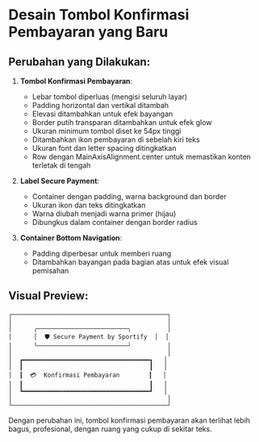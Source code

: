 # Desain Tombol Konfirmasi Pembayaran yang Baru

## Perubahan yang Dilakukan:

1. **Tombol Konfirmasi Pembayaran**:

   - Lebar tombol diperluas (mengisi seluruh layar)
   - Padding horizontal dan vertikal ditambah
   - Elevasi ditambahkan untuk efek bayangan
   - Border putih transparan ditambahkan untuk efek glow
   - Ukuran minimum tombol diset ke 54px tinggi
   - Ditambahkan ikon pembayaran di sebelah kiri teks
   - Ukuran font dan letter spacing ditingkatkan
   - Row dengan MainAxisAlignment.center untuk memastikan konten terletak di tengah

2. **Label Secure Payment**:

   - Container dengan padding, warna background dan border
   - Ukuran ikon dan teks ditingkatkan
   - Warna diubah menjadi warna primer (hijau)
   - Dibungkus dalam container dengan border radius

3. **Container Bottom Navigation**:
   - Padding diperbesar untuk memberi ruang
   - Ditambahkan bayangan pada bagian atas untuk efek visual pemisahan

## Visual Preview:

```
┌───────────────────────────────────────────┐
│                                           │
│      ╭─────────────────────────╮          │
│      │  🛡️ Secure Payment by Sportify  │  │
│      ╰─────────────────────────╯          │
│                                           │
│  ┏━━━━━━━━━━━━━━━━━━━━━━━━━━━━━━━━━━━┓   │
│  ┃                                   ┃   │
│  ┃  💳  Konfirmasi Pembayaran        ┃   │
│  ┃                                   ┃   │
│  ┗━━━━━━━━━━━━━━━━━━━━━━━━━━━━━━━━━━━┛   │
│                                           │
└───────────────────────────────────────────┘
```

Dengan perubahan ini, tombol konfirmasi pembayaran akan terlihat lebih bagus, profesional, dengan ruang yang cukup di sekitar teks.
